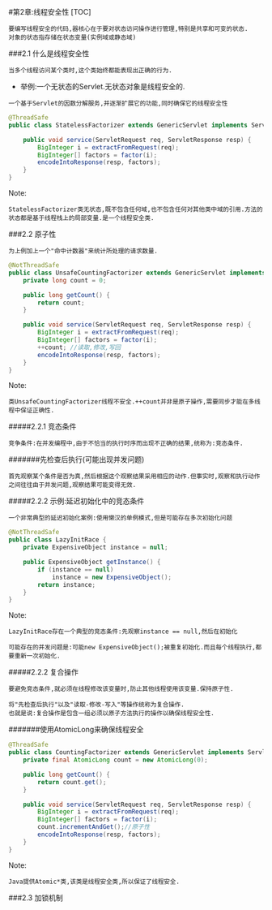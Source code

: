 #第2章:线程安全性
[TOC]
```
要编写线程安全的代码,器核心在于要对状态访问操作进行管理,特别是共享和可变的状态.
对象的状态指存储在状态变量(实例域或静态域)
```

###2.1 什么是线程安全性
```
当多个线程访问某个类时,这个类始终都能表现出正确的行为.
```
- 举例:一个无状态的Servlet.无状态对象是线程安全的.
```
一个基于Servlet的因数分解服务,并逐渐扩展它的功能,同时确保它的线程安全性
```
```java
@ThreadSafe
public class StatelessFactorizer extends GenericServlet implements Servlet {

    public void service(ServletRequest req, ServletResponse resp) {
        BigInteger i = extractFromRequest(req);
        BigInteger[] factors = factor(i);
        encodeIntoResponse(resp, factors);
    }
}
```
Note:
```
StatelessFactorizer类无状态,既不包含任何域,也不包含任何对其他类中域的引用.方法的状态都是基于线程栈上的局部变量.是一个线程安全类.
```

###2.2 原子性
```
为上例加上一个"命中计数器"来统计所处理的请求数量.
```
```java
@NotThreadSafe
public class UnsafeCountingFactorizer extends GenericServlet implements Servlet {
    private long count = 0;

    public long getCount() {
        return count;
    }

    public void service(ServletRequest req, ServletResponse resp) {
        BigInteger i = extractFromRequest(req);
        BigInteger[] factors = factor(i);
        ++count; //读取,修改,写回
        encodeIntoResponse(resp, factors);
    }
}
```
Note:
```
类UnsafeCountingFactorizer线程不安全.++count并非是原子操作,需要同步才能在多线程中保证正确性.
```
#####2.2.1 竞态条件
```
竞争条件:在并发编程中,由于不恰当的执行时序而出现不正确的结果,统称为:竞态条件.
```
#######先检查后执行(可能出现并发问题)
```
首先观察某个条件是否为真,然后根据这个观察结果采用相应的动作.但事实时,观察和执行动作之间往往由于并发问题,观察结果可能变得无效.
```
#####2.2.2 示例:延迟初始化中的竞态条件
```
一个非常典型的延迟初始化案例:使用懒汉的单例模式,但是可能存在多次初始化问题
```
```java
@NotThreadSafe
public class LazyInitRace {
    private ExpensiveObject instance = null;

    public ExpensiveObject getInstance() {
        if (instance == null)
            instance = new ExpensiveObject();
        return instance;
    }
}
```
Note:
```
LazyInitRace存在一个典型的竞态条件:先观察instance == null,然后在初始化
```
```
可能存在的并发问题是:可能new ExpensiveObject();被重复初始化.而且每个线程执行,都要重新一次初始化.
```
#####2.2.2 复合操作
```
要避免竞态条件,就必须在线程修改该变量时,防止其他线程使用该变量.保持原子性.
```
```
将"先检查后执行"以及"读取-修改-写入"等操作统称为复合操作.
也就是说:复合操作是包含一组必须以原子方法执行的操作以确保线程安全性.
```
#######使用AtomicLong来确保线程安全
```java
@ThreadSafe
public class CountingFactorizer extends GenericServlet implements Servlet {
    private final AtomicLong count = new AtomicLong(0);

    public long getCount() {
        return count.get();
    }

    public void service(ServletRequest req, ServletResponse resp) {
        BigInteger i = extractFromRequest(req);
        BigInteger[] factors = factor(i);
        count.incrementAndGet();//原子性
        encodeIntoResponse(resp, factors);
    }
}
```
Note:
```
Java提供Atomic*类,该类是线程安全类,所以保证了线程安全.
```

###2.3 加锁机制










